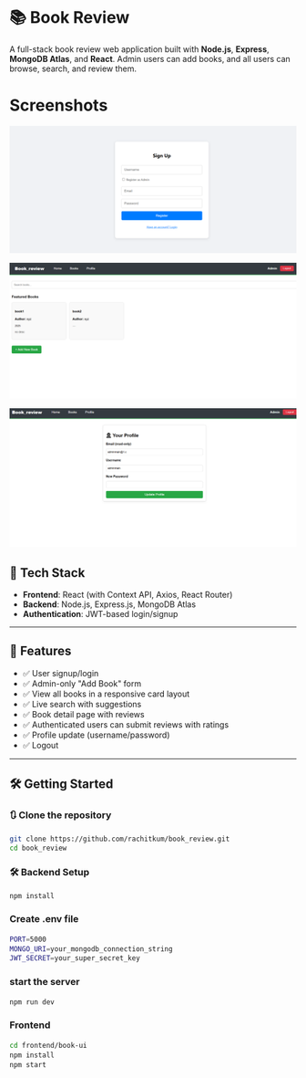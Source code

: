 # 📚 Book Review

A full-stack book review web application built with **Node.js**, **Express**, **MongoDB Atlas**, and **React**. Admin users can add books, and all users can browse, search, and review them.

# Screenshots
![img 2](https://github.com/rachitkum/book_review/blob/main/bookrev1.PNG)

![img 2](https://github.com/rachitkum/book_review/blob/main/bookrev2.PNG)

![img 3](https://github.com/rachitkum/book_review/blob/main/bookrev3.PNG)

## 🔧 Tech Stack

- **Frontend**: React (with Context API, Axios, React Router)
- **Backend**: Node.js, Express.js, MongoDB Atlas
- **Authentication**: JWT-based login/signup

---

## 🚀 Features

- ✅ User signup/login
- ✅ Admin-only "Add Book" form 
- ✅ View all books in a responsive card layout
- ✅ Live search with suggestions
- ✅ Book detail page with reviews
- ✅ Authenticated users can submit reviews with ratings
- ✅ Profile update (username/password)
- ✅ Logout 

---

## 🛠️ Getting Started

### 🔃 Clone the repository

```bash
git clone https://github.com/rachitkum/book_review.git
cd book_review
```

### 🛠️ Backend Setup
  ```bash
  npm install
  ```

### Create .env file

  ```bash
  PORT=5000
  MONGO_URI=your_mongodb_connection_string
  JWT_SECRET=your_super_secret_key
  ```

### start the server
  ```bash
  npm run dev
  ```

### Frontend

  ```bash
  cd frontend/book-ui
  npm install
  npm start
  ```

